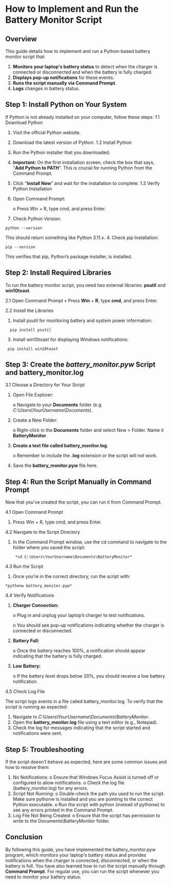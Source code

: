 # How to Implement and Run the Battery Monitor Script

## Overview

This guide details how to implement and run a Python-based battery monitor script that:
1.	**Monitors your laptop's battery status** to detect when the charger is connected or disconnected and when the battery is fully charged.
2.	**Displays pop-up notifications** for these events.
3.	**Runs the script manually via Command Prompt**.
4.	**Logs** changes in battery status.

## Step 1: Install Python on Your System

If Python is not already installed on your computer, follow these steps:
1.1 Download Python
  1.	Visit the official Python website.
  2.	Download the latest version of Python.
1.2 Install Python
  1.	Run the Python installer that you downloaded.
  2.	**Important:** On the first installation screen, check the box that says, "**Add Python to PATH**". This is crucial for running Python from the Command Prompt.
  3.	Click "**Install Now**" and wait for the installation to complete.
1.3 Verify Python Installation
  1.	Open Command Prompt:
     
        o	Press Win + R, type cmd, and press Enter.
  3.	Check Python Version:

    python --version
      
  This should return something like Python 3.11.x.
  4.	Check pip Installation:
  
    pip --version      
  This verifies that pip, Python’s package installer, is installed.

## Step 2: Install Required Libraries

To run the battery monitor script, you need two external libraries: **psutil** and **win10toast**.

2.1 Open Command Prompt
  •	Press **Win** + **R**, type **cmd**, and press Enter.

2.2 Install the Libraries
  1.	Install psutil for monitoring battery and system power information:

      pip install psutil
  3.	Install win10toast for displaying Windows notifications:

     pip install win10toast

## Step 3: Create the *battery_monitor.pyw* Script and **battery_monitor.log**
3.1 Choose a Directory for Your Script
  1.	Open File Explorer:
  
        o Navigate to your **Documents** folder (e.g. *C:\Users\YourUsername\Documents*).
  2.	Create a New Folder:
 
        o Right-click in the **Documents** folder and select New > Folder. Name it **BatteryMonitor**.
  3.	**Create a text file called battery_monitor.log**. 
  
        o	Remember to include the **.log** extension or the script will not work.
  4.	Save the **battery_monitor.pyw** file here.

## Step 4: Run the Script Manually in Command Prompt

Now that you've created the script, you can run it from Command Prompt.

4.1 Open Command Prompt
  
  1.	Press Win + R, type cmd, and press Enter.

4.2 Navigate to the Script Directory
  
  1.	In the Command Prompt window, use the cd command to navigate to the folder where you saved the script:

    	     *cd C:\Users\YourUsername\Documents\BatteryMonitor*

4.3 Run the Script
  
  1.	Once you’re in the correct directory, run the script with:

    *pythonw battery_monitor.pyw*
4.4 Verify Notifications
  
  1.	**Charger Connection:**

    	  o	Plug in and unplug your laptop’s charger to test notifications.

    	  o	You should see pop-up notifications indicating whether the charger is connected or disconnected.
  
  3.	**Battery Full:**

    	  o	Once the battery reaches 100%, a notification should appear indicating that the battery is fully charged.
 
  5.	**Low Battery:**

    	  o	If the battery level drops below 20%, you should receive a low battery notification.

4.5 Check Log File

The script logs events in a file called battery_monitor.log. To verify that the script is running as expected:
  1.	Navigate to *C:\Users\YourUsername\Documents\BatteryMonitor*.
  2.	Open the **battery_monitor.log** file using a text editor (e.g., Notepad).
  3.	Check the log for messages indicating that the script started and notifications were sent.

## Step 5: Troubleshooting

If the script doesn’t behave as expected, here are some common issues and how to resolve them:
  1.	No Notifications:
        o	Ensure that Windows Focus Assist is turned off or                   configured to allow notifications.
        o	Check the log file (battery_monitor.log) for any errors.
  2.	Script Not Running:
        o	Double-check the path you used to run the script. Make              sure pythonw is installed and you are pointing to the               correct Python executable.
        o	Run the script with python (instead of pythonw) to see              any errors printed in the Command Prompt.
  3.	Log File Not Being Created:
        o	Ensure that the script has permission to write to the               Documents\BatteryMonitor folder.

## Conclusion

By following this guide, you have implemented the battery_monitor.pyw program, which monitors your laptop's battery status and provides notifications when the charger is connected, disconnected, or when the battery is full. You have also learned how to run the script manually through **Command Prompt**.
For regular use, you can run the script whenever you need to monitor your battery status.


